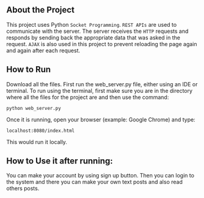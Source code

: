 ## About the Project
This project uses Python ```Socket Programming```. ```REST APIs``` are used to communicate with the server. The server receives the ```HTTP``` requests and responds by sending back the appropriate data that was asked in the request. ```AJAX``` is also used in this project to prevent reloading the page again and again after each request. 

## How to Run
Download all the files. First run the web_server.py file, either using an IDE or terminal. 
To run using the terminal, first make sure you are in the directory where all the files for the project are and then use the command:

```python web_server.py```

Once it is running, open your browser (example: Google Chrome) and type:

```localhost:8080/index.html```

This would run it locally.

## How to Use it after running:
You can make your account by using sign up button. Then you can login to the system and there you can make your own text posts and also read others posts.
